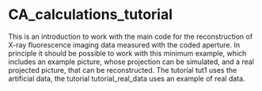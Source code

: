 # CA_calculations_tutorial
This is an introduction to work with the main code for the reconstruction of X-ray fluorescence imaging data measured with the coded aperture.
In principle it should be possible to work with this minimum example, which includes an example picture, whose projection can be simulated, and a real projected picture, that can be reconstructed.
The tutorial tut1 uses the artificial data, the tutorial tutorial_real_data uses an example of real data.
